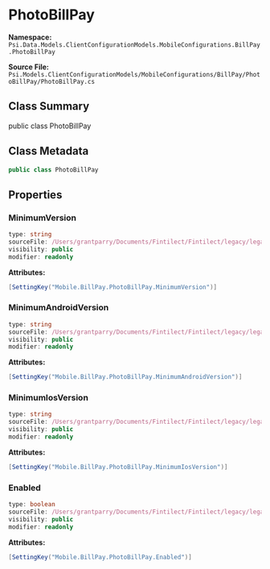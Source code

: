 # PhotoBillPay

**Namespace:** `Psi.Data.Models.ClientConfigurationModels.MobileConfigurations.BillPay.PhotoBillPay`

**Source File:** `Psi.Models.ClientConfigurationModels/MobileConfigurations/BillPay/PhotoBillPay/PhotoBillPay.cs`

## Class Summary

public class PhotoBillPay

## Class Metadata

```typescript
public class PhotoBillPay
```

## Properties

### MinimumVersion

```typescript
type: string
sourceFile: /Users/grantparry/Documents/Fintilect/Fintilect/legacy/legacy-apis/Psi.Models.ClientConfigurationModels/MobileConfigurations/BillPay/PhotoBillPay/PhotoBillPay.cs
visibility: public
modifier: readonly
```

**Attributes:**
```csharp
[SettingKey("Mobile.BillPay.PhotoBillPay.MinimumVersion")]
```

### MinimumAndroidVersion

```typescript
type: string
sourceFile: /Users/grantparry/Documents/Fintilect/Fintilect/legacy/legacy-apis/Psi.Models.ClientConfigurationModels/MobileConfigurations/BillPay/PhotoBillPay/PhotoBillPay.cs
visibility: public
modifier: readonly
```

**Attributes:**
```csharp
[SettingKey("Mobile.BillPay.PhotoBillPay.MinimumAndroidVersion")]
```

### MinimumIosVersion

```typescript
type: string
sourceFile: /Users/grantparry/Documents/Fintilect/Fintilect/legacy/legacy-apis/Psi.Models.ClientConfigurationModels/MobileConfigurations/BillPay/PhotoBillPay/PhotoBillPay.cs
visibility: public
modifier: readonly
```

**Attributes:**
```csharp
[SettingKey("Mobile.BillPay.PhotoBillPay.MinimumIosVersion")]
```

### Enabled

```typescript
type: boolean
sourceFile: /Users/grantparry/Documents/Fintilect/Fintilect/legacy/legacy-apis/Psi.Models.ClientConfigurationModels/MobileConfigurations/BillPay/PhotoBillPay/PhotoBillPay.cs
visibility: public
modifier: readonly
```

**Attributes:**
```csharp
[SettingKey("Mobile.BillPay.PhotoBillPay.Enabled")]
```
